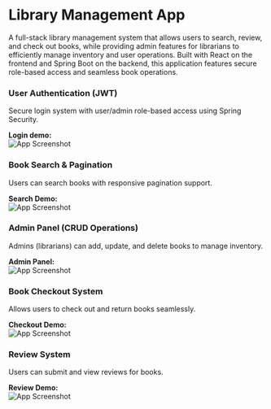 
# Library Management App

A full-stack library management system that allows users to search, review, and check out books, while providing admin features for librarians to efficiently manage inventory and user operations. Built with React on the frontend and Spring Boot on the backend, this application features secure role-based access and seamless book operations.



### User Authentication (JWT)
Secure login system with user/admin role-based access using Spring Security.

**Login demo:**  
![App Screenshot](https://res.cloudinary.com/dmdgp4yf9/image/upload/v1748168372/auth.gif)

### Book Search & Pagination
Users can search books with responsive pagination support.

**Search Demo:**  
![App Screenshot](https://res.cloudinary.com/dmdgp4yf9/image/upload/v1748239488/library%20project/searchbooks.gif)

### Admin Panel (CRUD Operations)
Admins (librarians) can add, update, and delete books to manage inventory.

**Admin Panel:**  
![App Screenshot](https://res.cloudinary.com/dmdgp4yf9/image/upload/v1748239416/library%20project/admin.gif)

### Book Checkout System
Allows users to check out and return books seamlessly.

**Checkout Demo:**  
![App Screenshot](https://res.cloudinary.com/dmdgp4yf9/image/upload/v1748239444/library%20project/checkout.gif)

### Review System
Users can submit and view reviews for books.

**Review Demo:**  
![App Screenshot](https://res.cloudinary.com/dmdgp4yf9/image/upload/v1748239469/library%20project/reviews.gif)